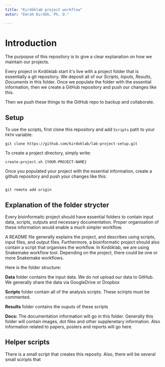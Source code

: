 ```yaml
---
title: "Kırdöklab project workflow"
autor: "Emrah Kırdök, Ph. D."

---
```


# Introduction

The purpopse of this repository is to give a clear explanation on how we maintain our projects.

Every project in Kırdöklab start it's live with a project folder that is essentially a git repository. We deposit all of our *Scripts*, *Inputs*, *Results*, *Documents* in this folder. Once we populate the folder with the essential information, then we create a GitHub repository and push our changes like this.

Then we push these things to the GitHub repo to backup and collaborate.

## Setup

To use the scripts, first clone this repository and add `Scripts` path to your `PATH` variable:

```
git clone https://github.com/kirdoklab/lab-project-setup.git

```

To create a project directory, simply write:

```
create-project.sh {YOUR-PROJECT-NAME}

```

Once you populated your project with the essential information, create a github repository and push your changes like this:

```

git remote add origin 
```

## Explanation of the folder strycter

Every bioinformaitc project should have essential folders to contain input data, scripts, outputs and necessary documentation. Proper organisation of these information would enable a much simpler workflow.

A README file generally explains the project, and describes using scripts, input files, and output files. Furthermore, a bioinformatic project should also contain a script that organises the workflow. In Kırdöklab, we are using Snakemake workflow tool. Depending on the project, there could be one or more Snakemake workflows. 

Here is the folder structure:

**Data** folder contains the input data. We do not upload our data to GitHub. We generally share the data via GoogleDrive or Dropbox

**Scripts** folder contain all of the analysis scripts. These sciripts must be commented.

**Results** folder contains the ouputs of these scripts

**Docs:** The documentation information will go in this folder. Generally this folder will contain images, dot files and other supplenetary information. Also information related to papers, posters and reports will go here.

## Helper scripts

There is a small script that creates this reposity. Also, there will be several small sciripts that 
